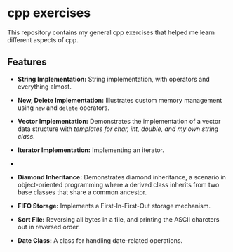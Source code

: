# cpp exercises

This repository contains my general cpp exercises that helped me learn different aspects of cpp.

## Features

- **String Implementation:** String implementation, with operators and everything almost.
- **New, Delete Implementation:** Illustrates custom memory management using `new` and `delete` operators.
- **Vector Implementation:** Demonstrates the implementation of a vector data structure with *templates for char, int, double, and my own string class*.
- **Iterator Implementation:** Implementing an iterator.
- 
- **Diamond Inheritance:** Demonstrates diamond inheritance, a scenario in object-oriented programming where a derived class inherits from two base classes that share a common ancestor.
- **FIFO Storage:** Implements a First-In-First-Out storage mechanism.
- **Sort File:** Reversing all bytes in a file, and printing the ASCII charcters out in reversed order.

- **Date Class:** A class for handling date-related operations.



